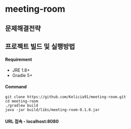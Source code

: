 # meeting-room

## 문제해결전략

## 프로젝트 빌드 및 실행방법
#### Requirement
 - JRE 1.8+
 - Gradle 5+
#### Command
```
git clone https://github.com/Kelicia91/meeting-room.git
cd meeting-room
./gradlew build
java -jar build/libs/meeting-room-0.1.0.jar
```
#### URL 접속 - localhost:8080
